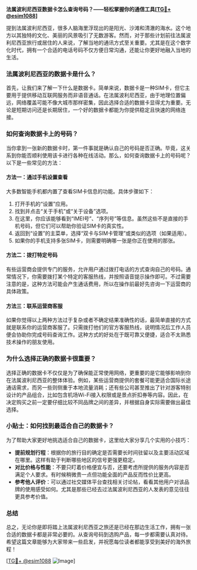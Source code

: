**法属波利尼西亚数据卡怎么查询号码？——轻松掌握你的通信工具[[TG💪+ @esim1088](https://t.me/s/esim1088)]**

提到法属波利尼西亚，很多人脑海里浮现出的是阳光、沙滩和清澈的海水。这个地方以其独特的文化、美丽的风景吸引了无数游客。然而，对于那些计划前往法属波利尼西亚旅行或居住的人来说，了解当地的通讯方式至关重要。尤其是在这个数字化时代，拥有一个合适的电话号码不仅方便日常沟通，还能让你更好地融入当地的生活。

### 法属波利尼西亚的数据卡是什么？

首先，让我们来了解一下什么是数据卡。简单来说，数据卡是一种SIM卡，但它主要用于提供移动互联网服务而非语音通话。在法属波利尼西亚，由于地理位置偏远，网络覆盖可能不像大城市那样密集，因此选择合适的数据卡显得尤为重要。无论是短期访问还是长期居住，一个好的数据卡都能为你提供稳定且快速的网络连接。

### 如何查询数据卡上的号码？

当你拿到一张新的数据卡时，第一件事就是确认自己的号码是否正确。毕竟，这关系到你能否顺利使用该卡进行各种在线活动。那么，如何查询数据卡上的号码呢？以下是一些常见的方法：

#### 方法一：通过手机设置查看

大多数智能手机都内置了查看SIM卡信息的功能。具体步骤如下：
1. 打开手机的“设置”应用。
2. 找到并点击“关于手机”或“关于设备”选项。
3. 在这里，你应该能够看到“IMEI号”、“序列号”等信息。虽然这些不是直接的手机号码，但它们可以帮助你验证SIM卡的真实性。
4. 返回到“设置”的主菜单，选择“双卡与SIM卡管理”或类似的选项（如果适用）。
5. 如果你的手机支持多张SIM卡，则需要明确哪一张是你正在使用的那张。

#### 方法二：拨打特定号码

有些运营商会提供专门的服务，允许用户通过拨打电话的方式查询自己的号码。通常情况下，你需要拨打某个特定的客服热线，并按照语音提示操作即可。不过需要注意的是，这种方法可能会产生通话费用，所以在操作前最好先咨询一下运营商的具体政策。

#### 方法三：联系运营商客服

如果你觉得以上两种方法过于复杂或者不确定结果准确性的话，最简单直接的方式就是联系你的运营商客服了。只需拨打他们的官方客服热线，说明情况后工作人员便会协助你完成号码查询工作。这种方式的好处在于既可靠又便捷，适合不太熟悉技术操作的朋友使用。

### 为什么选择正确的数据卡很重要？

选择正确的数据卡不仅仅是为了确保能正常使用网络，更重要的是它能够影响到你在法属波利尼西亚的整体体验。例如，某些运营商提供的套餐可能更适合国际长途通话需求，而另一些则侧重于本地流量消耗；还有些公司甚至推出了针对游客特别设计的产品组合，比如包含机场Wi-Fi接入权限或是景点折扣券等内容。因此，在决定购买之前一定要仔细比较不同品牌之间的差异，并根据自身实际需要做出最佳选择。

### 小贴士：如何找到最适合自己的数据卡？

为了帮助大家更好地挑选适合自己的数据卡，这里给大家分享几个实用的小技巧：
- **提前规划行程**：根据你的旅行目的确定是否需要长时间驻留以及主要活动区域在哪里。这样有助于判断哪些地区的信号更强更稳定。
- **对比价格与性能**：不要只盯着价格便宜与否，还要考虑所提供的服务内容是否满足个人要求。有时候稍微贵一点但功能全面的产品反而性价比更高。
- **参考他人评价**：可以通过社交媒体平台查找相关讨论帖，看看其他用户对该品牌的使用感受如何。尤其是那些已经去过法属波利尼西亚的人发表的意见往往更具参考价值。

### 总结

总之，无论你是即将踏上法属波利尼西亚之旅还是已经在那边生活工作，拥有一张合适的数据卡都是非常必要的。从查询号码到选购产品，每一步都需要认真对待。希望这篇文章能够为大家带来一些启发，并祝愿每位读者都能享受到美好的海外旅程！

[[TG💪+ @esim1088](https://t.me/s/esim1088) ![Image](https://i.postimg.cc/4NQfJmqS/Snipaste-2025-05-13-00-14-12.png)]